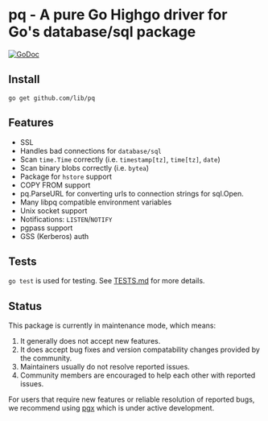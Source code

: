 # pq - A pure Go Highgo driver for Go's database/sql package

[![GoDoc](https://godoc.org/github.com/lib/pq?status.svg)](https://pkg.go.dev/github.com/lib/pq?tab=doc)

## Install

	go get github.com/lib/pq

## Features

* SSL
* Handles bad connections for `database/sql`
* Scan `time.Time` correctly (i.e. `timestamp[tz]`, `time[tz]`, `date`)
* Scan binary blobs correctly (i.e. `bytea`)
* Package for `hstore` support
* COPY FROM support
* pq.ParseURL for converting urls to connection strings for sql.Open.
* Many libpq compatible environment variables
* Unix socket support
* Notifications: `LISTEN`/`NOTIFY`
* pgpass support
* GSS (Kerberos) auth

## Tests

`go test` is used for testing.  See [TESTS.md](TESTS.md) for more details.

## Status

This package is currently in maintenance mode, which means:
1.   It generally does not accept new features.
2.   It does accept bug fixes and version compatability changes provided by the community.
3.   Maintainers usually do not resolve reported issues.
4.   Community members are encouraged to help each other with reported issues.

For users that require new features or reliable resolution of reported bugs, we recommend using [pgx](https://github.com/jackc/pgx) which is under active development.
